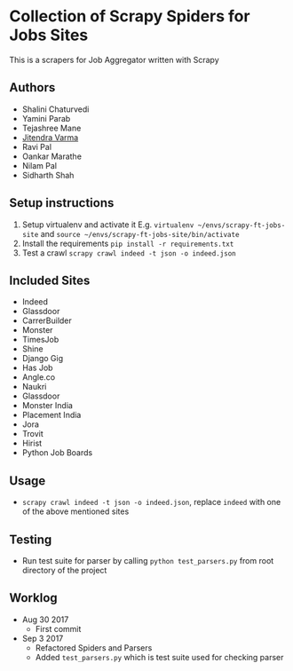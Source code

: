 # Collection of Scrapy Spiders for Jobs Sites

This is a scrapers for Job Aggregator written with Scrapy

## Authors

- Shalini Chaturvedi
- Yamini Parab
- Tejashree Mane
- [Jitendra Varma](https://github.com/jitendravarma)
- Ravi Pal
- Oankar Marathe
- Nilam Pal
- Sidharth Shah

## Setup instructions

1. Setup virtualenv and activate it E.g. `virtualenv ~/envs/scrapy-ft-jobs-site` and `source ~/envs/scrapy-ft-jobs-site/bin/activate`
1. Install the requirements `pip install -r requirements.txt`
1. Test a crawl `scrapy crawl indeed -t json -o indeed.json`

## Included Sites

- Indeed
- Glassdoor
- CarrerBuilder
- Monster
- TimesJob
- Shine
- Django Gig
- Has Job
- Angle.co
- Naukri
- Glassdoor
- Monster India
- Placement India
- Jora
- Trovit
- Hirist
- Python Job Boards

## Usage

- `scrapy crawl indeed -t json -o indeed.json`, replace `indeed` with one of the above mentioned sites

## Testing
- Run test suite for parser by calling `python test_parsers.py` from root directory of the project

## Worklog

- Aug 30 2017
	- First commit
- Sep 3 2017
	- Refactored Spiders and Parsers
	- Added `test_parsers.py` which is test suite used for checking parser
